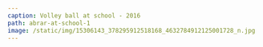 ```yaml
---
caption: Volley ball at school - 2016
path: abrar-at-school-1
image: /static/img/15306143_378295912518168_4632784912125001728_n.jpg
---
```

